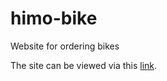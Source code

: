 # himo-bike
Website for ordering bikes

The site can be viewed via this [link](https://dacha94.github.io/himo-bike/).
